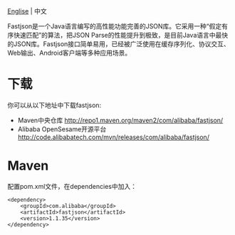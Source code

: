 [Englise](https://github.com/AlibabaTech/fastjson/wiki) | 中文

Fastjson是一个Java语言编写的高性能功能完善的JSON库。它采用一种“假定有序快速匹配”的算法，把JSON Parse的性能提升到极致，是目前Java语言中最快的JSON库。Fastjson接口简单易用，已经被广泛使用在缓存序列化、协议交互、Web输出、Android客户端等多种应用场景。

下载
===================
你可以从以下地址中下载fastjson: <br />
* Maven中央仓库 http://repo1.maven.org/maven2/com/alibaba/fastjson/
* Alibaba OpenSesame开源平台 http://code.alibabatech.com/mvn/releases/com/alibaba/fastjson/

Maven
===================
配置pom.xml文件，在dependencies中加入：

    <dependency>
    	<groupId>com.alibaba</groupId>
    	<artifactId>fastjson</artifactId>
    	<version>1.1.35</version>
    </dependency>